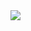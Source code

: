 <img src="https://capsule-render.vercel.app/api?type=waving&color=timeGradient&height=300&section=header&text=Ji%20eun%20Lee&desc=%20Hi~%20Nice%20to%20meet%20U%20:)%20&fontSize=80&fontAlign=70&animation=twinkling&rotate=5&stroke=AFB4FF&strokeWidth=3&descAlign=80&descAlignY=65" />

<!--
**ijieun/ijieun** is a ✨ _special_ ✨ repository because its `README.md` (this file) appears on your GitHub profile.

Here are some ideas to get you started:



- 🔭 I’m currently working on ...
- 🌱 I’m currently learning ...
- 👯 I’m looking to collaborate on ...
- 🤔 I’m looking for help with ...
- 💬 Ask me about ...
- 📫 How to reach me: ...
- 😄 Pronouns: ...
- ⚡ Fun fact: ...
-->
